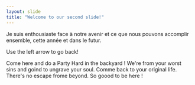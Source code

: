 ```yaml
---
layout: slide
title: "Welcome to our second slide!"
---
```


Je suis enthousiaste face à notre avenir et ce que nous pouvons accomplir ensemble, cette année et dans le futur.

Use the left arrow to go back!



Come here and do a Party Hard in the backyard !
We're from your worst sins and goind to ungrave your soul.
Comme back to your original life. 
There's no escape frome beyond.
So goood to be here ! 
